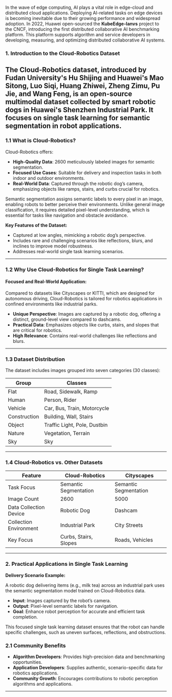 

In the wave of edge computing, AI plays a vital role in edge-cloud and distributed cloud applications. Deploying AI-related tasks on edge devices is becoming inevitable due to their growing performance and widespread adoption. In 2022, Huawei open-sourced the **KubeEdge-Ianvs** project to the CNCF, introducing the first distributed collaborative AI benchmarking platform. This platform supports algorithm and service developers in developing, measuring, and optimizing distributed collaborative AI systems.

### **1. Introduction to the Cloud-Robotics Dataset**

The **Cloud-Robotics** dataset, introduced by Fudan University's Hu Shijing and Huawei's Mao Sitong, Luo Siqi, Huang Zhiwei, Zheng Zimu, Pu Jie, and Wang Feng, is an open-source multimodal dataset collected by smart robotic dogs in Huawei's Shenzhen Industrial Park. It focuses on **single task learning** for semantic segmentation in robot applications. 
---

### **1.1 What is Cloud-Robotics?**

Cloud-Robotics offers:  

- **High-Quality Data**: 2600 meticulously labeled images for semantic segmentation.  
- **Focused Use Cases**: Suitable for delivery and inspection tasks in both indoor and outdoor environments.  
- **Real-World Data**: Captured through the robotic dog’s camera, emphasizing objects like ramps, stairs, and curbs crucial for robotics.

Semantic segmentation assigns semantic labels to every pixel in an image, enabling robots to better perceive their environments. Unlike general image classification, it requires detailed pixel-level understanding, which is essential for tasks like navigation and obstacle avoidance.

**Key Features of the Dataset:**

- Captured at low angles, mimicking a robotic dog’s perspective.  
- Includes rare and challenging scenarios like reflections, blurs, and inclines to improve model robustness.  
- Addresses real-world single task learning scenarios.

---

### **1.2 Why Use Cloud-Robotics for Single Task Learning?**

#### Focused and Real-World Application:  
Compared to datasets like Cityscapes or KITTI, which are designed for autonomous driving, Cloud-Robotics is tailored for robotics applications in confined environments like industrial parks.  

- **Unique Perspective**: Images are captured by a robotic dog, offering a distinct, ground-level view compared to dashcams.  
- **Practical Data**: Emphasizes objects like curbs, stairs, and slopes that are critical for robotics.  
- **High Relevance**: Contains real-world challenges like reflections and blurs.

---

### **1.3 Dataset Distribution**

The dataset includes images grouped into seven categories (30 classes):  

| Group          | Classes                                   |  
|----------------|-------------------------------------------|  
| Flat           | Road, Sidewalk, Ramp                     |  
| Human          | Person, Rider                            |  
| Vehicle        | Car, Bus, Train, Motorcycle              |  
| Construction   | Building, Wall, Stairs                   |  
| Object         | Traffic Light, Pole, Dustbin             |  
| Nature         | Vegetation, Terrain                      |  
| Sky            | Sky                                      |  

---

### **1.4 Cloud-Robotics vs. Other Datasets**

| Feature                     | Cloud-Robotics          | Cityscapes            |  
|-----------------------------|-------------------------|-----------------------|  
| Task Focus                 | Semantic Segmentation   | Semantic Segmentation |  
| Image Count                | 2600                   | 5000                  |  
| Data Collection Device     | Robotic Dog            | Dashcam               |  
| Collection Environment     | Industrial Park        | City Streets          |  
| Key Focus                  | Curbs, Stairs, Slopes  | Roads, Vehicles       |  

---

### **2. Practical Applications in Single Task Learning**

**Delivery Scenario Example:**  

A robotic dog delivering items (e.g., milk tea) across an industrial park uses the semantic segmentation model trained on Cloud-Robotics data.  

- **Input**: Images captured by the robot’s camera.  
- **Output**: Pixel-level semantic labels for navigation.  
- **Goal**: Enhance robot perception for accurate and efficient task completion.  

This focused single task learning dataset ensures that the robot can handle specific challenges, such as uneven surfaces, reflections, and obstructions.

### **2.1 Community Benefits**

- **Algorithm Developers**: Provides high-precision data and benchmarking opportunities.  
- **Application Developers**: Supplies authentic, scenario-specific data for robotics applications.  
- **Community Growth**: Encourages contributions to robotic perception algorithms and applications.

---

